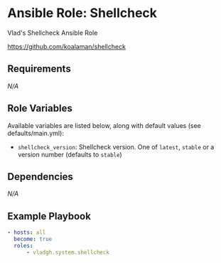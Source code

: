 # Ansible Role: Shellcheck

Vlad's Shellcheck Ansible Role

<https://github.com/koalaman/shellcheck>

## Requirements

*_N/A_*

## Role Variables

Available variables are listed below, along with default values (see defaults/main.yml):

- `shellcheck_version`: Shellcheck version. One of `latest`, `stable` or a version number (defaults to `stable`)

## Dependencies

*_N/A_*

## Example Playbook

```yaml
- hosts: all
  become: true
  roles:
      - vladgh.system.shellcheck
```
